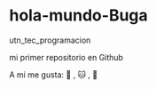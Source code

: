 # hola-mundo-Buga
utn_tec_programacion

mi primer repositorio en Github

A mi me gusta: :pizza: , :cat: , :car:
